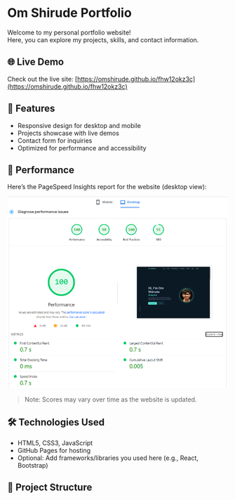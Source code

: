 # Om Shirude Portfolio

Welcome to my personal portfolio website!  
Here, you can explore my projects, skills, and contact information.

## 🌐 Live Demo
Check out the live site: [https://omshirude.github.io/fhw12okz3c](https://omshirude.github.io/fhw12okz3c)

## 📂 Features
- Responsive design for desktop and mobile
- Projects showcase with live demos
- Contact form for inquiries
- Optimized for performance and accessibility

## 🚀 Performance
Here’s the PageSpeed Insights report for the website (desktop view):

![PageSpeed Score](assets/pagespeed.png)

> Note: Scores may vary over time as the website is updated.

## 🛠 Technologies Used
- HTML5, CSS3, JavaScript
- GitHub Pages for hosting
- Optional: Add frameworks/libraries you used here (e.g., React, Bootstrap)

## 📁 Project Structure
